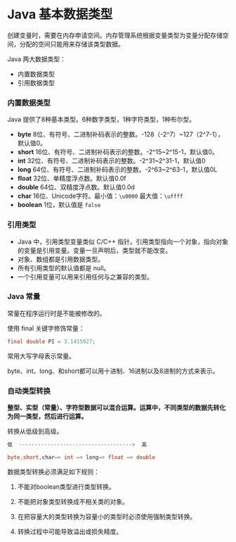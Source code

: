 # Java 基本数据类型

创建变量时，需要在内存申请空间。内存管理系统根据变量类型为变量分配存储空间，分配的空间只能用来存储该类型数据。

Java 两大数据类型：

* 内置数据类型
* 引用数据类型

### 内置数据类型

Java 提供了8种基本类型。6种数字类型，1种字符类型，1种布尔型。

* **byte**
  8位、有符号、二进制补码表示的整数。-128（-2^7）~127（2^7-1），默认值0。
* **short**
  16位、有符号、二进制补码表示的整数。-2^15~2^15-1，默认值0。
* **int**
  32位、有符号、二进制补码表示的整数。-2^31~2^31-1，默认值0
* **long**
  64位、有符号、二进制补码表示的整数。-2^63~2^63-1，默认值0L
* **float**
  32位、单精度浮点数。默认值0.0f
* **double**
  64位、双精度浮点数。默认值0.0d
* **char**
  16位、Unicode字符。最小值：`\u0000` 最大值：`\uffff`
* **boolean**
  1位，默认值是 `false`

### 引用类型

* Java 中，引用类型变量类似 C/C++ 指针。引用类型指向一个对象，指向对象的变量是引用变量。变量一旦声明后，类型就不能改变。
* 对象、数组都是引用数据类型。
* 所有引用类型的默认值都是 null。
* 一个引用变量可以用来引用任何与之兼容的类型。

### Java 常量

常量在程序运行时是不能被修改的。

使用 final 关键字修饰常量：

```java
final double PI = 3.1415927;
```

常用大写字母表示常量。

byte、int、long、和short都可以用十进制、16进制以及8进制的方式来表示。

### 自动类型转换

**整型、实型（常量）、字符型数据可以混合运算。运算中，不同类型的数据先转化为同一类型，然后进行运算。**

转换从低级到高级。

```java
低  ------------------------------------>  高

byte,short,char—> int —> long—> float —> double
```

数据类型转换必须满足如下规则：

1. 不能对boolean类型进行类型转换。

2. 不能把对象类型转换成不相关类的对象。

3. 在把容量大的类型转换为容量小的类型时必须使用强制类型转换。

4. 转换过程中可能导致溢出或损失精度。



